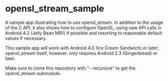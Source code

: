 opensl_stream_sample
====================

A sample app illustrating how to use opensl_stream. In addition to the usage of the C API, it also shows how to configure OpenSL, using new API calls in Android 4.2 (Jelly Bean MR1) if possible and resorting to reasonable default values if necessary.

This sample app will work with Android 4.0 (Ice Cream Sandwich) or later; opensl_stream itself, however, only requires Android 2.3 (Gingerbread) or later.

Make sure to clone this repository with "--recursive" to get the opensl_stream submodule.
